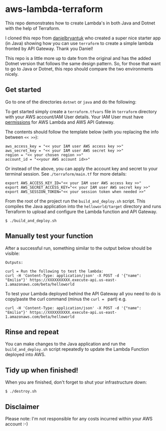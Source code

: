 # aws-lambda-terraform

This repo demonstrates how to create Lambda's in both Java and Dotnet with the help of Terraform. 

I cloned this repo from [danielbryantuk](https://github.com/danielbryantuk/aws-lambda-terraform-java-play) who created a super nice starter app (in Java) showing how you can use `terraform` to create a simple lambda fronted by API Gateway. Thank you Daniel!

This repo is a little more up to date from the original and has the added Dotnet version that follows the same design pattern. So, for those that want to go to Java or Dotnet, this repo should compare the two environments nicely.  

## Get started

Go to one of the directories `dotnet` or `java` and do the following:

To get started simply create a `terraform.tfvars` file in `terraform`
directory with your AWS account/IAM User details. Your IAM User must have
[permissions](http://docs.aws.amazon.com/IAM/latest/UserGuide/id_users_create.html)
for AWS Lambda and AWS API Gateway.

The contents should follow the template below (with you replacing the info
between `<< >>`):

```
aws_access_key = "<< your IAM user AWS access key >>"
aws_secret_key = "<< your IAM user AWS secret key >>"
region = "<< your chosen region >>"
account_id = "<<your AWS account id>>"

```

Or instead of the above, you can apply the account key and secret to your terminal session. See .`/terraform/main.tf` for more details:

```
export AWS_ACCESS_KEY_ID="<< your IAM user AWS access key >>"
export AWS_SECRET_ACCESS_KEY="<< your IAM user AWS secret key >>"
export AWS_SESSION_TOKEN="<< your session token when needed >>"
```

From the root of the project run the `build_and_deploy.sh` script.
This compiles the Java application into the `helloworld/target` directory
and runs Terraform to upload and configure the Lambda function and API Gateway.

```
$ ./build_and_deploy.sh
```

## Manually test your function

After a successful run, something similar to the output below should be visible:

```
Outputs:

curl = Run the following to test the lambda:
curl -H 'Content-Type: application/json' -X POST -d '{"name": "Emilio"}' https://XXXXXXXXXX.execute-api.us-east-1.amazonaws.com/beta/helloworld
```

To test your Lambda deployed behind the API Gateway all you need to do is
copy/paste the curl command (minus the `curl = ` part) e.g.

```
curl -H 'Content-Type: application/json' -X POST -d '{"name": "Emilio"}' https://XXXXXXXXXX.execute-api.us-east-1.amazonaws.com/beta/helloworld
```

## Rinse and repeat

You can make changes to the Java application and run the `build_and_deploy.sh`
script repeatedly to update the Lambda Function deployed into AWS.

## Tidy up when finished!

When you are finished, don't forget to shut your infrastructure down:

```
$ ./destroy.sh
```

## Disclaimer

Please note: I'm not responsible for any costs incurred within your AWS account :-)
